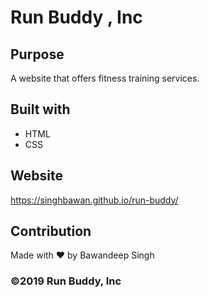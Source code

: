 # Run Buddy , Inc

## Purpose

A website that offers fitness training services.

## Built with

- HTML
- CSS

## Website

https://singhbawan.github.io/run-buddy/

## Contribution

Made with ❤️ by Bawandeep Singh

### ©️2019 Run Buddy, Inc
